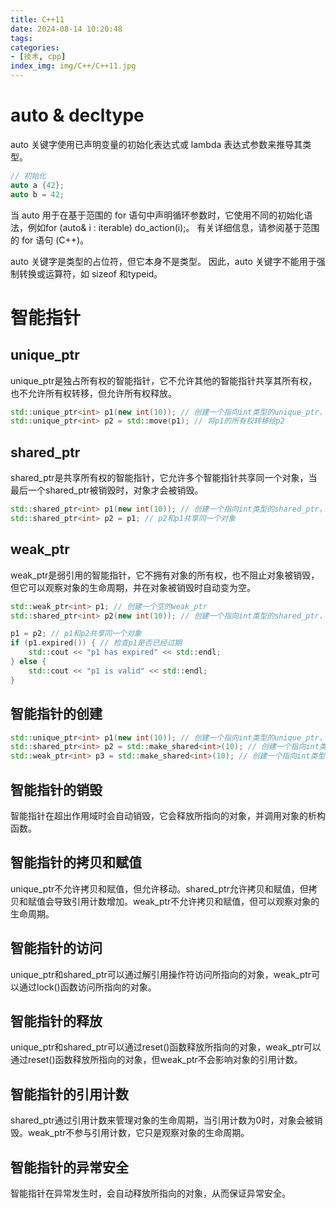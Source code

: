 ```yaml
---
title: C++11
date: 2024-08-14 10:20:48
tags:
categories:
- [技术, cpp]
index_img: img/C++/C++11.jpg
---
```


# auto & decltype

auto 关键字使用已声明变量的初始化表达式或 lambda 表达式参数来推导其类型。

```c++
// 初始化
auto a {42};
auto b = 42;
```

当 auto 用于在基于范围的 for 语句中声明循环参数时，它使用不同的初始化语法，例如for (auto& i : iterable) do_action(i);。 有关详细信息，请参阅基于范围的 for 语句 (C++)。

auto 关键字是类型的占位符，但它本身不是类型。 因此，auto 关键字不能用于强制转换或运算符，如 sizeof 和typeid。



# 智能指针

## unique_ptr

unique_ptr是独占所有权的智能指针，它不允许其他的智能指针共享其所有权，也不允许所有权转移，但允许所有权释放。

```cpp
std::unique_ptr<int> p1(new int(10)); // 创建一个指向int类型的unique_ptr，并初始化为10
std::unique_ptr<int> p2 = std::move(p1); // 将p1的所有权转移给p2
```

## shared_ptr

shared_ptr是共享所有权的智能指针，它允许多个智能指针共享同一个对象，当最后一个shared_ptr被销毁时，对象才会被销毁。

```cpp
std::shared_ptr<int> p1(new int(10)); // 创建一个指向int类型的shared_ptr，并初始化为10
std::shared_ptr<int> p2 = p1; // p2和p1共享同一个对象
```

## weak_ptr

weak_ptr是弱引用的智能指针，它不拥有对象的所有权，也不阻止对象被销毁，但它可以观察对象的生命周期，并在对象被销毁时自动变为空。

```cpp
std::weak_ptr<int> p1; // 创建一个空的weak_ptr
std::shared_ptr<int> p2(new int(10)); // 创建一个指向int类型的shared_ptr，并初始化为10

p1 = p2; // p1和p2共享同一个对象
if (p1.expired()) { // 检查p1是否已经过期
    std::cout << "p1 has expired" << std::endl;
} else {
    std::cout << "p1 is valid" << std::endl;
}
```

## 智能指针的创建

```cpp
std::unique_ptr<int> p1(new int(10)); // 创建一个指向int类型的unique_ptr，并初始化为10
std::shared_ptr<int> p2 = std::make_shared<int>(10); // 创建一个指向int类型的shared_ptr，并初始化为10
std::weak_ptr<int> p3 = std::make_shared<int>(10); // 创建一个指向int类型的weak_ptr，并初始化为10
```

## 智能指针的销毁

智能指针在超出作用域时会自动销毁，它会释放所指向的对象，并调用对象的析构函数。

## 智能指针的拷贝和赋值

unique_ptr不允许拷贝和赋值，但允许移动。shared_ptr允许拷贝和赋值，但拷贝和赋值会导致引用计数增加。weak_ptr不允许拷贝和赋值，但可以观察对象的生命周期。

## 智能指针的访问

unique_ptr和shared_ptr可以通过解引用操作符访问所指向的对象，weak_ptr可以通过lock()函数访问所指向的对象。

## 智能指针的释放

unique_ptr和shared_ptr可以通过reset()函数释放所指向的对象，weak_ptr可以通过reset()函数释放所指向的对象，但weak_ptr不会影响对象的引用计数。

## 智能指针的引用计数

shared_ptr通过引用计数来管理对象的生命周期，当引用计数为0时，对象会被销毁。weak_ptr不参与引用计数，它只是观察对象的生命周期。

## 智能指针的异常安全

智能指针在异常发生时，会自动释放所指向的对象，从而保证异常安全。